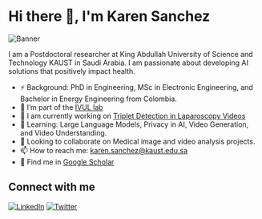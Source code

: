 # Hi there 👋, I'm Karen Sanchez

![Banner](https://github.com/ksanchez84/ksanchez84/blob/main/images/banner.png)

I am a Postdoctoral researcher at King Abdullah University of Science and Technology KAUST in Saudi Arabia. I am passionate about developing AI solutions that positively impact health.

- ⚡ Background: PhD in Engineering, MSc in Electronic Engineering, and Bachelor in Energy Engineering from Colombia.
- 🔭 I’m part of the [IVUL lab](https://cemse.kaust.edu.sa/ivul)
- 🔭 I am currently working on [Triplet Detection in Laparoscopy Videos](https://github.com/ksanchez84/triplets)
- 🌱 Learning: Large Language Models, Privacy in AI, Video Generation, and Video Understanding.
- 🤝 Looking to collaborate on Medical image and video analysis projects.
- 📫 How to reach me: [karen.sanchez@kaust.edu.sa](karen.sanchez@kaust.edu.sa)
- 📝 Find me in [Google Scholar](https://scholar.google.com/citations?user=k7sOz3kAAAAJ&hl=en&oi=ao)

## Connect with me
[![LinkedIn](https://img.shields.io/badge/LinkedIn-Perfil-blue)](https://www.linkedin.com/in/karenyanethsanchez/)
[![Twitter](https://img.shields.io/badge/Twitter-Perfil-blue)](https://x.com/karensanchez119)
